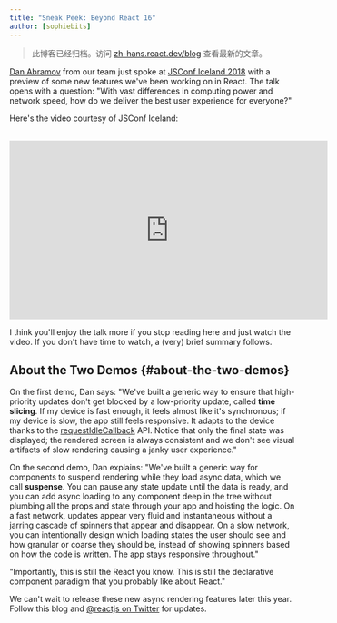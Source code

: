 ```yaml
---
title: "Sneak Peek: Beyond React 16"
author: [sophiebits]
---
```


<div class="scary">

> 此博客已经归档。访问 [zh-hans.react.dev/blog](https://zh-hans.react.dev/blog) 查看最新的文章。

</div>

[Dan Abramov](https://twitter.com/dan_abramov) from our team just spoke at [JSConf Iceland 2018](https://2018.jsconf.is/) with a preview of some new features we've been working on in React. The talk opens with a question: "With vast differences in computing power and network speed, how do we deliver the best user experience for everyone?"

Here's the video courtesy of JSConf Iceland:

<br>

<iframe width="560" height="315" src="https://www.youtube-nocookie.com/embed/nLF0n9SACd4?rel=0" frameborder="0" allow="autoplay; encrypted-media" allowfullscreen></iframe>

I think you'll enjoy the talk more if you stop reading here and just watch the video. If you don't have time to watch, a (very) brief summary follows.

## About the Two Demos {#about-the-two-demos}

On the first demo, Dan says: "We've built a generic way to ensure that high-priority updates don't get blocked by a low-priority update, called **time slicing**. If my device is fast enough, it feels almost like it's synchronous; if my device is slow, the app still feels responsive. It adapts to the device thanks to the [requestIdleCallback](https://developers.google.com/web/updates/2015/08/using-requestidlecallback) API. Notice that only the final state was displayed; the rendered screen is always consistent and we don't see visual artifacts of slow rendering causing a janky user experience."

On the second demo, Dan explains: "We've built a generic way for components to suspend rendering while they load async data, which we call **suspense**. You can pause any state update until the data is ready, and you can add async loading to any component deep in the tree without plumbing all the props and state through your app and hoisting the logic. On a fast network, updates appear very fluid and instantaneous without a jarring cascade of spinners that appear and disappear. On a slow network, you can intentionally design which loading states the user should see and how granular or coarse they should be, instead of showing spinners based on how the code is written. The app stays responsive throughout."

"Importantly, this is still the React you know. This is still the declarative component paradigm that you probably like about React."

We can't wait to release these new async rendering features later this year. Follow this blog and [@reactjs on Twitter](https://twitter.com/reactjs) for updates.
